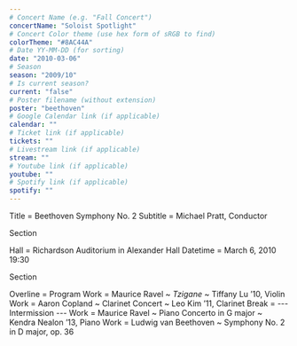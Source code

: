 ```yaml
---
# Concert Name (e.g. "Fall Concert")
concertName: "Soloist Spotlight"
# Concert Color theme (use hex form of sRGB to find)
colorTheme: "#8AC44A"
# Date YY-MM-DD (for sorting)
date: "2010-03-06"
# Season
season: "2009/10"
# Is current season?
current: "false"
# Poster filename (without extension)
poster: "beethoven"
# Google Calendar link (if applicable)
calendar: ""
# Ticket link (if applicable)
tickets: ""
# Livestream link (if applicable)
stream: ""
# Youtube link (if applicable)
youtube: ""
# Spotify link (if applicable)
spotify: ""
---
```

Title = Beethoven Symphony No. 2
Subtitle = Michael Pratt, Conductor

Section

Hall = Richardson Auditorium in Alexander Hall
Datetime = March 6, 2010 19:30


Section

Overline = Program
Work = Maurice Ravel ~ *Tzigane* ~ Tiffany Lu ’10, Violin
Work = Aaron Copland ~ Clarinet Concert ~ Leo Kim ’11, Clarinet
Break = --- Intermission ---
Work = Maurice Ravel ~ Piano Concerto in G major ~ Kendra Nealon ’13, Piano
Work = Ludwig van Beethoven ~ Symphony No. 2 in D major, op. 36
